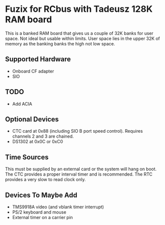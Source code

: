 # Fuzix for RCbus with Tadeusz 128K RAM board

This is a banked RAM board that gives us a couple of 32K banks for user
space. Not ideal but usable within limits. User space lies in the upper 32K
of memory as the banking banks the high not low space.

## Supported Hardware

- Onboard CF adapter
- SIO

## TODO
- Add ACIA

## Optional Devices

- CTC card at 0x88 (including SIO B port speed control). Requires channels 2 and 3 are chained.
- DS1302 at 0x0C or 0xC0

## Time Sources

This must be supplied by an external card or the system will hang on
boot. The CTC provides a proper interval timer and is recommended. The RTC
provides a very slow to read clock only.

## Devices To Maybe Add

- TMS9918A video (and vblank timer interrupt)
- PS/2 keyboard and mouse
- External timer on a carrier pin
